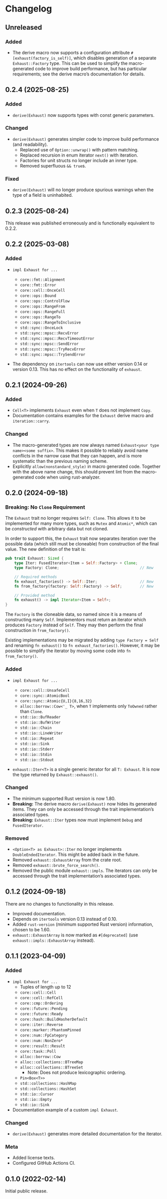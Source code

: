 # Changelog

## Unreleased

### Added

* The derive macro now supports a configuration attribute `#[exhaust(factory_is_self)]`,
  which disables generation of a separate `Exhaust::Factory` type.
  This can be used to simplify the macro-generated code to improve build performance,
  but has particular requirements; see the derive macro’s documentation for details.

## 0.2.4 (2025-08-25)

### Added

* `derive(Exhaust)` now supports types with const generic parameters.

### Changed

* `derive(Exhaust)` generates simpler code to improve build performance (and readability).
  * Replaced use of `Option::unwrap()` with pattern matching.
  * Replaced recursion in enum iterator `next()` with iteration.
  * Factories for unit structs no longer include an inner type.
  * Removed superfluous `&& true`s.

### Fixed

* `derive(Exhaust)` will no longer produce spurious warnings when the type of a field is uninhabited.

## 0.2.3 (2025-08-24)

This release was published erroneously and is functionally equivalent to 0.2.2.

## 0.2.2 (2025-03-08)

### Added

* `impl Exhaust for ...`
  * `core::fmt::Alignment`
  * `core::fmt::Error`
  * `core::cell::OnceCell`
  * `core::ops::Bound`
  * `core::ops::ControlFlow`
  * `core::ops::RangeFrom`
  * `core::ops::RangeFull`
  * `core::ops::RangeTo`
  * `core::ops::RangeToInclusive`
  * `std::sync::OnceLock`
  * `std::sync::mpsc::RecvError`
  * `std::sync::mpsc::RecvTimeoutError`
  * `std::sync::mpsc::SendError`
  * `std::sync::mpsc::TryRecvError`
  * `std::sync::mpsc::TrySendError`

* The dependency on `itertools` can now use either version 0.14 or version 0.13.
  This has no effect on the functionality of `exhaust`.

## 0.2.1 (2024-09-26)

### Added

* `Cell<T>` implements `Exhaust` even when `T` does not implement `Copy`.
* Documentation contains examples for the `Exhaust` derive macro and `iteration::carry`.

### Changed

* The macro-generated types are now always named `Exhaust<your type name><some suffix>`.
  This makes it possible to reliably avoid name conflicts in the narrow case that they can happen,
  and is more systematic than the previous naming scheme.
* Explicitly `allow(nonstandard_style)` in macro generated code.
  Together with the above name change,
  this should prevent lint from the macro-generated code when using rust-analyzer.

## 0.2.0 (2024-09-18)

### Breaking: No `Clone` Requirement

The `Exhaust` trait no longer requires `Self: Clone`.
This allows it to be implemented for many more types, such as `Mutex` and `Atomic*`,
which can be *constructed* with arbitrary data but not cloned.

In order to support this, the `Exhaust` trait now separates iteration over the possible data
(which still must be cloneable) from construction of the final value.
The new definition of the trait is:

```rust
pub trait Exhaust: Sized {
    type Iter: FusedIterator<Item = Self::Factory> + Clone;
    type Factory: Clone;                                    // New

    // Required methods
    fn exhaust_factories() -> Self::Iter;                   // New
    fn from_factory(factory: Self::Factory) -> Self;        // New

    // Provided method
    fn exhaust() -> impl Iterator<Item = Self>;
}
```

The `Factory` is the cloneable data, so named since it is a means of constructing many `Self`.
Implementors must return an iterator which produces `Factory` instead of `Self`.
They may then perform the final construction in `from_factory()`.

Existing implementations may be migrated by adding `type Factory = Self`
and renaming `fn exhaust()` to `fn exhaust_factories()`.
However, it may be possible to simplify the iterator by moving some code into `fn from_factory()`.

### Added

* `impl Exhaust for ...`
    * `core::cell::UnsafeCell`
    * `core::sync::AtomicBool`
    * `core::sync::Atomic{U,I}{8,16,32}`
    * `alloc::borrow::Cow<'_ T>`, when `T` implements only `ToOwned` rather than `Clone`.
    * `std::io::BufReader`
    * `std::io::BufWriter`
    * `std::io::Chain`
    * `std::io::LineWriter`
    * `std::io::Repeat`
    * `std::io::Sink`
    * `std::io::Stderr`
    * `std::io::Stdin`
    * `std::io::Stdout`

* `exhaust::Iter<T>` is a single generic iterator for all `T: Exhaust`.
  It is now the type returned by `Exhaust::exhaust()`.

### Changed

* The minimum supported Rust version is now 1.80.
* **Breaking:** The derive macro `derive(Exhaust)` now hides its generated items.
  They can only be accessed through the trait implementation’s associated types.
* **Breaking:** `Exhaust::Iter` types now must implement `Debug` and `FusedIterator`.

### Removed

* `<Option<T> as Exhaust>::Iter` no longer implements `DoubleEndedIterator`.
  This might be added back in the future.
* Removed `exhaust::ExhaustArray` from the crate root.
* Removed `exhaust::brute_force_search()`.
* Removed the public module `exhaust::impls`.
  The iterators can only be accessed through the trait implementation’s associated types.

## 0.1.2 (2024-09-18)

There are no changes to functionality in this release.

* Improved documentation.
* Depends on `itertools` version 0.13 instead of 0.10.
* Added `rust-version` (minimum supported Rust version) information, chosen to be 1.60.
* `exhaust::ExhaustArray` is now marked as `#[deprecated]` (use `exhaust::impls::ExhaustArray` instead).

## 0.1.1 (2023-04-09)

### Added

* `impl Exhaust for ...`
    * Tuples of length up to 12
    * `core::cell::Cell`
    * `core::cell::RefCell`
    * `core::cmp::Ordering`
    * `core::future::Pending`
    * `core::future::Ready`
    * `core::hash::BuildHasherDefault`
    * `core::iter::Reverse`
    * `core::marker::PhantomPinned`
    * `core::num::FpCategory`
    * `core::num::NonZero*`
    * `core::result::Result`
    * `core::task::Poll`
    * `alloc::borrow::Cow`
    * `alloc::collections::BTreeMap`
    * `alloc::collections::BTreeSet`
        * Note: Does not produce lexicographic ordering.
    * `Pin<Box<T>>`
    * `std::collections::HashMap`
    * `std::collections::HashSet`
    * `std::io::Cursor`
    * `std::io::Empty`
    * `std::io::Sink`
* Documentation example of a custom `impl Exhaust`.

### Changed

* `derive(Exhaust)` generates more detailed documentation for the iterator.

### Meta

* Added license texts.
* Configured GitHub Actions CI.

## 0.1.0 (2022-02-14)

Initial public release.
